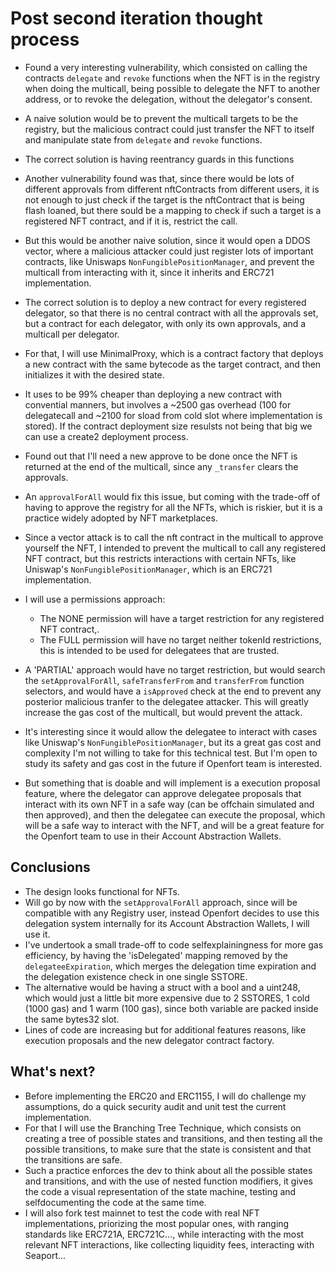 # Post second iteration thought process

- Found a very interesting vulnerability, which consisted on calling the contracts `delegate` and `revoke` functions when the NFT is in the registry when doing the multicall, being possible to delegate the NFT to another address, or to revoke the delegation, without the delegator's consent.
- A naive solution would be to prevent the multicall targets to be the registry, but the malicious contract could just transfer the NFT to itself and manipulate state from `delegate` and `revoke` functions.
- The correct solution is having reentrancy guards in this functions

- Another vulnerability found was that, since there would be lots of different approvals from different nftContracts from different users, it is not enough to just check if the target is the nftContract that is being flash loaned, but there sould be a mapping to check if such a target is a registered NFT contract, and if it is, restrict the call.
- But this would be another naive solution, since it would open a DDOS vector, where a malicious attacker could just register lots of important contracts, like Uniswaps `NonFungiblePositionManager`, and prevent the multicall from interacting with it, since it inherits and ERC721 implementation.
- The correct solution is to deploy a new contract for every registered delegator, so that there is no central contract with all the approvals set, but a contract for each delegator, with only its own approvals, and a multicall per delegator.
- For that, I will use MinimalProxy, which is a contract factory that deploys a new contract with the same bytecode as the target contract, and then initializes it with the desired state.
- It uses to be 99% cheaper than deploying a new contract with convential manners, but involves a ~2500 gas overhead (100 for delegatecall and ~2100 for sload from cold slot where implementation is stored). If the contract deployment size resulsts not being that big we can use a create2 deployment process.

- Found out that I'll need a new approve to be done once the NFT is returned at the end of the multicall, since any `_transfer` clears the approvals.
- An `approvalForAll` would fix this issue, but coming with the trade-off of having to approve the registry for all the NFTs, which is riskier, but it is a practice widely adopted by NFT marketplaces.

- Since a vector attack is to call the nft contract in the multicall to approve yourself the NFT, I intended to prevent the multicall to call any registered NFT contract, but this restricts interactions with certain NFTs, like Uniswap's `NonFungiblePositionManager`, which is an ERC721 implementation.
- I will use a permissions approach:
    - The NONE permission will have a target restriction for any registered NFT contract,.
    - The FULL permission will have no target neither tokenId restrictions, this is intended to be used for delegatees that are trusted.

- A 'PARTIAL' approach would have no target restriction, but would search the `setApprovalForAll`, `safeTransferFrom` and `transferFrom` function selectors, and would have a `isApproved` check at the end to prevent any posterior malicious tranfer to the delegatee attacker. This will greatly increase the gas cost of the multicall, but would prevent the attack.
- It's interesting since it would allow the delegatee to interact with cases like Uniswap's `NonFungiblePositionManager`, but its a great gas cost and complexity I'm not willing to take for this technical test. But I'm open to study its safety and gas cost in the future if Openfort team is interested.
- But something that is doable and will implement is a execution proposal feature, where the delegator can approve delegatee proposals that interact with its own NFT in a safe way (can be offchain simulated and then approved), and then the delegatee can execute the proposal, which will be a safe way to interact with the NFT, and will be a great feature for the Openfort team to use in their Account Abstraction Wallets.

## Conclusions

- The design looks functional for NFTs.
- Will go by now with the `setApprovalForAll` approach, since will be compatible with any Registry user, instead Openfort decides to use this delegation system internally for its Account Abstraction Wallets, I will use it.
- I've undertook a small trade-off to code selfexplainingness for more gas efficiency, by having the 'isDelegated' mapping removed by the `delegateeExpiration`, which merges the delegation time expiration and the delegation existence check in one single SSTORE.
- The alternative would be having a struct with a bool and a uint248, which would just a little bit more expensive due to 2 SSTORES, 1 cold (1000 gas) and 1 warm (100 gas), since both variable are packed inside the same bytes32 slot.
- Lines of code are increasing but for additional features reasons, like execution proposals and the new delegator contract factory.

## What's next?

- Before implementing the ERC20 and ERC1155, I will do challenge my assumptions, do a quick security audit and unit test the current implementation.
- For that I will use the Branching Tree Technique, which consists on creating a tree of possible states and transitions, and then testing all the possible transitions, to make sure that the state is consistent and that the transitions are safe.
- Such a practice enforces the dev to think about all the possible states and transitions, and with the use of nested function modifiers, it gives the code a visual representation of the state machine, testing and selfdocumenting the code at the same time.
- I will also fork test mainnet to test the code with real NFT implementations, priorizing the most popular ones, with ranging standards like ERC721A, ERC721C..., while interacting with the most relevant NFT interactions, like collecting liquidity fees, interacting with Seaport...